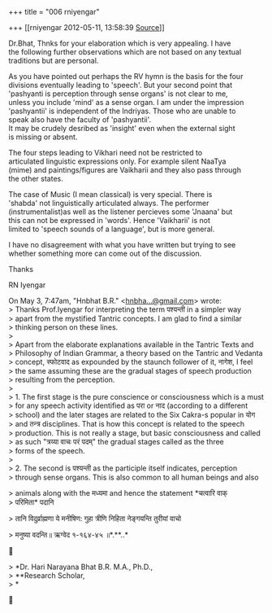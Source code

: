 +++
title = "006 rniyengar"

+++
[[rniyengar	2012-05-11, 13:58:39 [Source](https://groups.google.com/g/bvparishat/c/H5cK3nOGce4)]]



Dr.Bhat, Thnks for your elaboration which is very appealing. I have  
the following further observations which are not based on any textual  
traditions but are personal.  
  
As you have pointed out perhaps the RV hymn is the basis for the four  
divisions eventually leading to 'speech'. But your second point that  
'pashyanti is perception through sense organs' is not clear to me,  
unless you include 'mind' as a sense organ. I am under the impression  
'pashyantii' is independent of the Indriyas. Those who are unable to  
speak also have the faculty of 'pashyantii'.  
It may be crudely desribed as 'insight' even when the external sight  
is missing or absent.  
  
The four steps leading to Vikhari need not be restricted to  
articulated linguistic expressions only. For example silent NaaTya  
(mime) and paintings/figures are Vaikharii and they also pass through  
the other states.  
  
The case of Music (I mean classical) is very special. There is  
'shabda' not linguistically articulated always. The performer  
(instrumentalist)as well as the listener percieves some 'Jnaana' but  
this can not be expressed in 'words'. Hence 'Vaikharii' is not  
limited to 'speech sounds of a language', but is more general.  
  
I have no disagreement with what you have written but trying to see  
whether something more can come out of the discussion.  
  
Thanks  
  
RN Iyengar  

  
On May 3, 7:47am, "Hnbhat B.R." \<[hnbha...@gmail.com]()\> wrote:  
\> Thanks Prof.Iyengar for interpreting the term पश्यन्ती in a simpler way  
\> apart from the mystified Tantric concepts. I am glad to find a similar  
\> thinking person on these lines.  
\>  
\> Apart from the elaborate explanations available in the Tantric Texts and  
\> Philosophy of Indian Grammar, a theory based on the Tantric and Vedanta  
\> concept, स्फोटवाद as expounded by the staunch follower of it, नागेश, I feel  
\> the same assuming these are the gradual stages of speech production  
\> resulting from the perception.  
\>  
\> 1. The first stage is the pure conscience or consciousness which is a must  
\> for any speech activity identified as परा or नाद (according to a different  
\> school) and the later stages are related to the Six Cakra-s popular in योग  
\> and तन्त्र disciplines. That is how this concept is related to the speech  
\> production. This is not really a stage, but basic consciousness and called  
\> as such "त्रय्या वाचः परं पदम्" the gradual stages called as the three  
\> forms of the speech.  
\>  
\> 2. The second is पश्यन्ती as the participle itself indicates, perception  
\> through sense organs. This is also common to all human beings and also  

\> animals along with the मध्यमा and hence the statement \*चत्वारि वाक्  
\> परिमिता\* पदानि  

\> तानि विदुर्व्राह्मणा ये मनीषिण: गुहा त्रीणि निहिता नेङ्गयन्ति तुरीयां वाचो  

\> मनुष्या वदन्ति॥ ऋग्वेद १-१६४-४५ ॥\*.\*\*..\*  



\> \*Dr. Hari Narayana Bhat B.R. M.A., Ph.D.,  
\> \*\*Research Scholar,  
\> \*  



